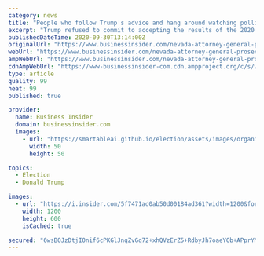 ```yaml
---
category: news
title: "People who follow Trump's advice and hang around watching polling places will be prosecuted, Nevada's attorney general says"
excerpt: "Trump refused to commit to accepting the results of the 2020 election, instead telling supporters to \"go into the polls and watch very carefully.\""
publishedDateTime: 2020-09-30T13:14:00Z
originalUrl: "https://www.businessinsider.com/nevada-attorney-general-prosecute-people-watching-polls-trump-suggestion-2020-9"
webUrl: "https://www.businessinsider.com/nevada-attorney-general-prosecute-people-watching-polls-trump-suggestion-2020-9"
ampWebUrl: "https://www.businessinsider.com/nevada-attorney-general-prosecute-people-watching-polls-trump-suggestion-2020-9?amp"
cdnAmpWebUrl: "https://www-businessinsider-com.cdn.ampproject.org/c/s/www.businessinsider.com/nevada-attorney-general-prosecute-people-watching-polls-trump-suggestion-2020-9?amp"
type: article
quality: 99
heat: 99
published: true

provider:
  name: Business Insider
  domain: businessinsider.com
  images:
    - url: "https://smartableai.github.io/election/assets/images/organizations/businessinsider.com-50x50.jpg"
      width: 50
      height: 50

topics:
  - Election
  - Donald Trump

images:
  - url: "https://i.insider.com/5f7471ad0ab50d00184ad361?width=1200&format=jpeg"
    width: 1200
    height: 600
    isCached: true

secured: "6wsBOJzDtjI0nif6cPKGlJnqZvGq72+xhQVzErZ5+RdbyJh7oaeYOb+APprYMm3fA1XjtNUWH4Zz/dO6OhRGm8e1Q0rHNQhCDGeGDuE866qMMPoo4hMyT4XHk2o8BvZ5CaL4AGt3h4Wm1S7Bjn4OgUqYydwnHONhRiPNGIRH9CErDephw8LoX5Bo/9FS63dUXn7cD6PbmHqtaX3ZWR0aahhEPiTvmZDTTP38dtaYNX90X0dlk7Adkg3epIHV5t2QU0qshK6HV8wBKssKuvHvKeMtWIRxW1P6YbseU8IJP9pmwEZ7zyqukVsxNu16f5mc9G5/JoZ/8pWn83AtPhPEVvDpI9XxwGScGAz1HpddGJQ=;SqG6sN9uP1vBkBQ/6L6ubg=="
---
```


